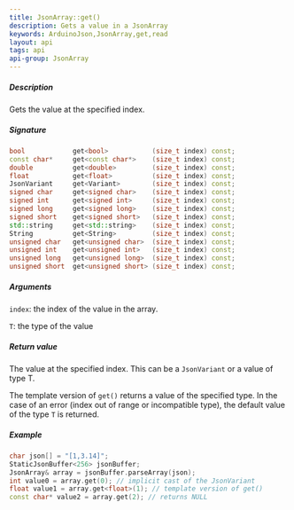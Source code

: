```yaml
---
title: JsonArray::get()
description: Gets a value in a JsonArray
keywords: ArduinoJson,JsonArray,get,read
layout: api
tags: api
api-group: JsonArray
---
```


##### Description

Gets the value at the specified index.

##### Signature

```c++
bool            get<bool>           (size_t index) const;
const char*     get<const char*>    (size_t index) const;
double          get<double>         (size_t index) const;
float           get<float>          (size_t index) const;
JsonVariant     get<Variant>        (size_t index) const;
signed char     get<signed char>    (size_t index) const;
signed int      get<signed int>     (size_t index) const;
signed long     get<signed long>    (size_t index) const;
signed short    get<signed short>   (size_t index) const;
std::string     get<std::string>    (size_t index) const;
String          get<String>         (size_t index) const;
unsigned char   get<unsigned char>  (size_t index) const;
unsigned int    get<unsigned int>   (size_t index) const;
unsigned long   get<unsigned long>  (size_t index) const;
unsigned short  get<unsigned short> (size_t index) const;
```

##### Arguments

`index`: the index of the value in the array.

`T`: the type of the value

##### Return value

The value at the specified index. This can be a `JsonVariant` or a value of type T.

The template version of `get()` returns a value of the specified type.
In the case of an error (index out of range or incompatible type), the default value of the type `T` is returned.

##### Example

```c++
char json[] = "[1,3.14]";
StaticJsonBuffer<256> jsonBuffer;
JsonArray& array = jsonBuffer.parseArray(json);
int value0 = array.get(0); // implicit cast of the JsonVariant
float value1 = array.get<float>(1); // template version of get()
const char* value2 = array.get(2); // returns NULL
```
